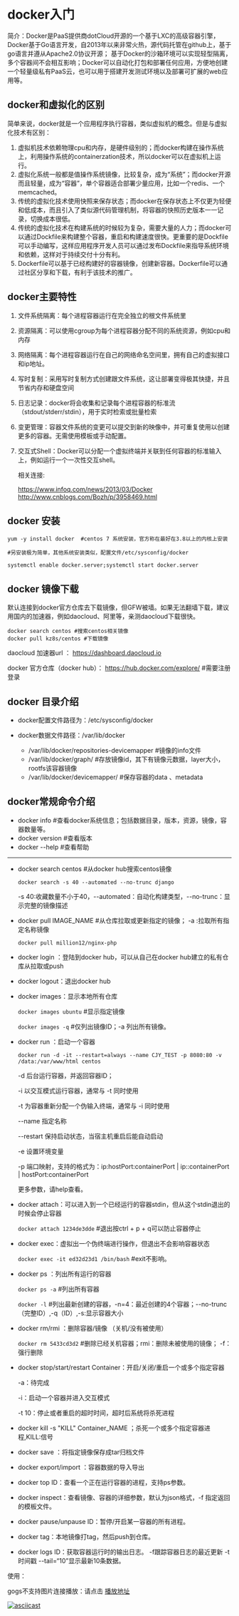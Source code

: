 # docker入门
简介：Docker是PaaS提供商dotCloud开源的一个基于LXC的高级容器引擎，Docker基于Go语言开发，自2013年以来非常火热，源代码托管在github上，基于go语言并遵从Apache2.0协议开源；
基于Docker的沙箱环境可以实现轻型隔离，多个容器间不会相互影响；Docker可以自动化打包和部署任何应用，方便地创建一个轻量级私有PaaS云，也可以用于搭建开发测试环境以及部署可扩展的web应用等。

## docker和虚拟化的区别

简单来说，docker就是一个应用程序执行容器，类似虚拟机的概念。但是与虚拟化技术有区别：

1. 虚拟机技术依赖物理cpu和内存，是硬件级别的；而docker构建在操作系统上，利用操作系统的containerzation技术，所以docker可以在虚拟机上运行。
2. 虚拟化系统一般都是值操作系统镜像，比较复杂，成为“系统”；而docker开源而且轻量，成为“容器”，单个容器适合部署少量应用，比如一个redis、一个memcached。
3. 传统的虚拟化技术使用快照来保存状态；而docker在保存状态上不仅更为轻便和低成本，而且引入了类似源代码管理机制，将容器的快照历史版本一一记录，切换成本很低。
4. 传统的虚拟化技术在构建系统的时候较为复杂，需要大量的人力；而docker可以通过Dockfile来构建整个容器，重启和构建速度很快。更重要的是Dockfile可以手动编写，这样应用程序开发人员可以通过发布Dockfile来指导系统环境和依赖，这样对于持续交付十分有利。
5. Dockerfile可以基于已经构建好的容器镜像，创建新容器。Dockerfile可以通过社区分享和下载，有利于该技术的推广。

## docker主要特性

1. 文件系统隔离：每个进程容器运行在完全独立的根文件系统里
2. 资源隔离：可以使用cgroup为每个进程容器分配不同的系统资源，例如cpu和内存
3. 网络隔离：每个进程容器运行在自己的网络命名空间里，拥有自己的虚拟接口和ip地址。
4. 写时复制：采用写时复制方式创建跟文件系统，这让部署变得极其快捷，并且节省内存和硬盘空间
5. 日志记录：docker将会收集和记录每个进程容器的标准流（stdout/stderr/stdin），用于实时检索或批量检索
6. 变更管理：容器文件系统的变更可以提交到新的映像中，并可重复使用以创建更多的容器。无需使用模板或手动配置。
7. 交互式Shell：Docker可以分配一个虚拟终端并关联到任何容器的标准输入上，例如运行一个一次性交互shell。
 
 	相关连接: 
 	
 	<https://www.infoq.com/news/2013/03/Docker>
 	<http://www.cnblogs.com/Bozh/p/3958469.html>
 	
## docker 安装
 
	yum -y install docker  #centos 7 系统安装，官方称在最好在3.8以上的内核上安装
	
	#另安装极为简单，其他系统安装类似，配置文件/etc/sysconfig/docker
	
	systemctl enable docker.server;systemctl start docker.server
	
## docker 镜像下载

默认连接到docker官方仓库去下载镜像，但GFW被墙。如果无法翻墙下载，建议用国内的加速器，例如daocloud、阿里等，亲测daocloud下载很快。

	docker search centos #搜索centos相关镜像
	docker pull kz8s/centos #下载镜像
	
daocloud 加速器url ： <https://dashboard.daocloud.io>

docker 官方仓库（docker hub）： <https://hub.docker.com/explore/> #需要注册登录

## docker 目录介绍

* docker配置文件路径为：/etc/sysconfig/docker
* docker数据文件路径：/var/lib/docker

	* /var/lib/docker/repositories-devicemapper #镜像的info文件
	* /var/lib/docker/graph/ #存放镜像id，其下有镜像元数据，layer大小，rootfs该容器镜像
	* /var/lib/docker/devicemapper/ #保存容器的data 、metadata

## docker常规命令介绍

* docker info #查看docker系统信息；包括数据目录，版本，资源，镜像，容器数量等。
* docker version #查看版本
* docker --help #查看帮助
* **
* docker search centos #从docker hub搜索centos镜像
	
	`docker search -s 40 --automated --no-trunc django`
	 
	-s 40:收藏数量不小于40，--automated：自动化构建类型，--no-trunc：显示完整的镜像描述
* docker pull IMAGE_NAME #从仓库拉取或更新指定的镜像； -a :拉取所有指定名称镜像

	`docker pull million12/nginx-php` 
	
* docker login ：登陆到docker hub，可以从自己在docker hub建立的私有仓库从拉取或push
* docker logout：退出docker hub
* docker images：显示本地所有仓库
	
	`docker images ubuntu` #显示指定镜像
	
	`docker images -q` #仅列出镜像ID；-a 列出所有镜像。
* docker run ：启动一个容器

	`docker run -d -it --restart=always --name CJY_TEST -p 8080:80 -v /data:/var/www/html centos`
	
	-d 后台运行容器，并返回容器ID；

	-i 以交互模式运行容器，通常与 -t 同时使用
	
	-t 为容器重新分配一个伪输入终端，通常与 -i 同时使用
	
	--name 指定名称
	
	--restart 保持启动状态，当宿主机重启后能自动启动
	
	-e 设置环境变量

	-p 端口映射，支持的格式为：ip:hostPort:containerPort | ip::containerPort | hostPort:containerPort
	
	更多参数，请help查看。
* docker attach：可以进入到一个已经运行的容器stdin，但从这个stdin退出的时候会停止容器

	`docker attach 1234de3dde` #退出按ctrl + p + q可以防止容器停止

* docker exec：虚拟出一个伪终端进行操作，但退出不会影响容器状态

	`docker exec -it ed32d23d1 /bin/bash` #exit不影响。
	
* docker ps ：列出所有运行的容器

	`docker ps -a` #列出所有容器
	
	`docker -l` #列出最新创建的容器，-n=4：最近创建的4个容器；--no-trunc（完整ID）,-q（ID）,-s:显示容器大小
	
* docker rm/rmi ：删除容器/镜像 （关机/没有被使用）

	`docker rm 5433cd3d2` #删除已经关机容器；rmi：删除未被使用的镜像； -f：强行删除
	
* docker stop/start/restart Container：开启/关闭/重启一个或多个指定容器

	-a：待完成
	
	-i：启动一个容器并进入交互模式
	
	-t 10：停止或者重启的超时时间，超时后系统将杀死进程

* docker kill -s "KILL" Container_NAME ；杀死一个或多个指定容器进程,KILL:信号
* docker save ：将指定镜像保存成tar归档文件
* docker export/import ：容器数据的导入导出
* docker top ID：查看一个正在运行容器的进程，支持ps参数。
* docker inspect：查看镜像、容器的详细参数，默认为json格式，-f 指定返回的模板文件。
* docker pause/unpause ID：暂停/开启某一容器的所有进程。
* docker tag：本地镜像打tag，然后push到仓库。
* docker logs ID：获取容器运行时的输出日志。 -f跟踪容器日志的最近更新 -t时间戳 --tail=“10”显示最新10条数据。

使用：
	
   gogs不支持图片连接播放：请点击 [播放地址](https://asciinema.org/a/e08ool01qp5agq9v2xxgzoliy)

[![asciicast](https://asciinema.org/a/e08ool01qp5agq9v2xxgzoliy.png "Demo")](https://asciinema.org/a/e08ool01qp5agq9v2xxgzoliy)
